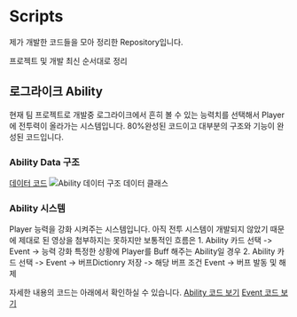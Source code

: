 # Scripts
제가 개발한 코드들을 모아 정리한 Repository입니다.

프로젝트 및 개발 최신 순서대로 정리

 <h2>로그라이크 Ability</h2>
현재 팀 프로젝트로 개발중
로그라이크에서 흔히 볼 수 있는 능력치를 선택해서 Player에 전투력이 올라가는 시스템입니다.
80%완성된 코드이고 대부분의 구조와 기능이 완성된 코드입니다. 

<h3>Ability Data 구조</h3>

[데이터 코드](https://github.com/KimSangWoo1/Scripts/tree/main/Ability/Model)
![Ability 데이터 구조](https://github.com/KimSangWoo1/Scripts/assets/59047886/9a4ae361-2b50-4f83-8549-ebd069644c9b)
데이터 클래스

<h3>Ability 시스템</h3>
Player 능력을 강화 시켜주는 시스템입니다.
아직 전투 시스템이 개발되지 않았기 때문에 제대로 된 영상을 첨부하지는 못하지만 
보통적인 흐름은
1. Ability 카드 선택 -> Event -> 능력 강화
특정한 상황에 Player를 Buff 해주는 Ability일 경우
2. Ability 카드 선택 -> Event -> 버프Dictionry 저장 -> 해당 버프 조건 Event -> 버프 발동 및 해제

자세한 내용의 코드는 아래에서 확인하실 수 있습니다.
[Ability 코드 보기](https://github.com/KimSangWoo1/Scripts/tree/main/Ability/System)
[Event 코드 보기](https://github.com/KimSangWoo1/Scripts/tree/main/Ability/Event)
